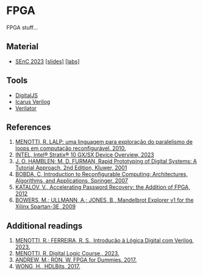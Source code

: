 # FPGA

FPGA stuff...

## Material

  - [SEnC 2023](https://senc.icmc.usp.br/) [[slides]](slides/reveal.js-master/) [[labs]](labs)

## Tools

  - [DigitalJS](https://digitaljs.tilk.eu/)
  - [Icarus Verilog](https://steveicarus.github.io/iverilog/)
  - [Verilator](https://www.veripool.org/verilator/)

## References 

  1. [MENOTTI, R. LALP: uma linguagem para exploração do paralelismo de loops em computação reconfigurável. 2010.](https://www.teses.usp.br/teses/disponiveis/55/55134/tde-17082010-151100/pt-br.php)
  1. [INTEL, Intel® Stratix® 10 GX/SX Device Overview, 2023](https://www.intel.com/content/www/us/en/docs/programmable/683729/current/gx-sx-device-overview.html)
  1. [J. O. HAMBLEN; M. D. FURMAN, Rapid Prototyping of Digital Systems: A Tutorial Approach, 2nd Edition, Kluwer, 2001](https://www.amazon.com/Rapid-Prototyping-Digital-Systems-Tutorial/dp/0792374398/)
  1. [BOBDA, C, Introduction to Reconfigurable Computing:	Architectures, Algorithms, and Applications, Springer, 2007](https://link.springer.com/book/10.1007/978-1-4020-6100-4)
  1. [KATALOV, V., Accelerating Password Recovery: the Addition of FPGA, 2012](https://blog.elcomsoft.com/2012/07/accelerating-password-recovery-the-addition-of-fpga/)
  1. [BOWERS, M.; ULLMANN, A.; JONES, B., Mandelbrot Explorer v1 for the Xilinx Spartan-3E, 2009](https://www.markbowers.org/fpga-mandelbrot)

  ## Additional readings

  1. [MENOTTI, R.; FERREIRA, R. S., Introdução à Lógica Digital com Verilog, 2023.](https://a.co/d/538cw3X)  
  1. [MENOTTI, R. Digital Logic Course., 2023.](https://github.dev/menotti/ld/digitaljs/)					
  1. [ANDREW, M.; RON, W. FPGA for Dummies. 2017.](https://www.intel.com/content/dam/support/us/en/programmable/support-resources/bulk-container/pdfs/literature/misc/fpgas-for-dummies-ebook.pdf)
  1. [WONG, H., HDLBits, 2017.](https://hdlbits.01xz.net/)
